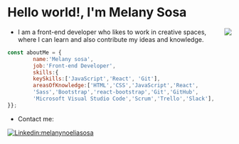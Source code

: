 <h1> Hello world!, I'm Melany Sosa </h2> 

<img align='right' src="https://i.pinimg.com/originals/02/25/a3/0225a3037cd146abe120a9693c16bdba.gif" >
  
- <p>I am a front-end developer who likes to work in creative spaces, where I can learn and also contribute my ideas and knowledge.</p>

```javascript
const aboutMe = {
        name:'Melany sosa',
        job:'Front-end Developer',
        skills:{
        keySkills:['JavaScript','React', 'Git'],
        areasOfKnowledge:['HTML','CSS','JavaScript','React',
        'Sass','Bootstrap','react-bootstrap','Git','GitHub',
        'Microsoft Visual Studio Code','Scrum','Trello','Slack'],
}};
```


- <p>Contact me: </p>
  
[![Linkedin:melanynoeliasosa](https://img.shields.io/badge/-melanynoeliasosa-blue?style=flat-square&logo=Linkedin&logoColor=white&link=https://www.linkedin.com/in/melanynoeliasosa/)](https://www.linkedin.com/in/melanynoeliasosa/)
